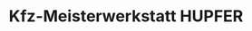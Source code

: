 ---
title: "Kfz-Meisterwerkstatt HUPFER"
url: /freihung/kfz-meisterwerkstatt-hupfer/
shop: Autowerkstatt
---